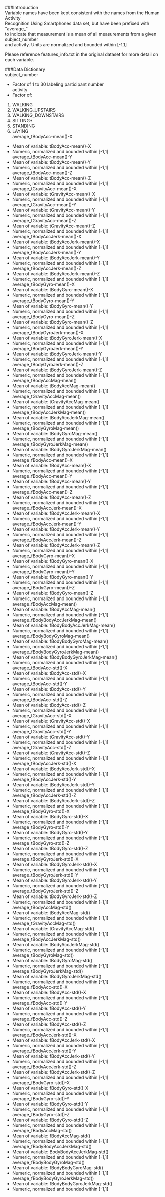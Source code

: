 ###Introduction  
Variable names have been kept consistent with the names from the Human Activity   
Recognition Using Smartphones data set, but have been prefixed with "average_"   
to indicate that measurement is a mean of all measurements from a given subject_number  
 and activity.  Units are normalized and bounded within [-1,1]  
  
Please reference features_info.txt in the original dataset for more detail on each variable.   
  
###Data Dictionary  
subject_number  
* Factor of 1 to 30 labeling participant number  
activity  
* Factor of:  
1. WALKING    
2. WALKING_UPSTAIRS  
3. WALKING_DOWNSTAIRS  
4. SITTING*   
5. STANDING  
6. LAYING  
average_tBodyAcc-mean()-X  
* Mean of variable: tBodyAcc-mean()-X  
* Numeric, normalized and bounded within [-1,1]  
average_tBodyAcc-mean()-Y  
* Mean of variable: tBodyAcc-mean()-Y  
* Numeric, normalized and bounded within [-1,1]  
average_tBodyAcc-mean()-Z  
* Mean of variable: tBodyAcc-mean()-Z  
* Numeric, normalized and bounded within [-1,1]  
average_tGravityAcc-mean()-X  
* Mean of variable: tGravityAcc-mean()-X  
* Numeric, normalized and bounded within [-1,1]  
average_tGravityAcc-mean()-Y  
* Mean of variable: tGravityAcc-mean()-Y  
* Numeric, normalized and bounded within [-1,1]  
average_tGravityAcc-mean()-Z  
* Mean of variable: tGravityAcc-mean()-Z  
* Numeric, normalized and bounded within [-1,1]  
average_tBodyAccJerk-mean()-X  
* Mean of variable: tBodyAccJerk-mean()-X  
* Numeric, normalized and bounded within [-1,1]  
average_tBodyAccJerk-mean()-Y  
* Mean of variable: tBodyAccJerk-mean()-Y  
* Numeric, normalized and bounded within [-1,1]  
average_tBodyAccJerk-mean()-Z  
* Mean of variable: tBodyAccJerk-mean()-Z  
* Numeric, normalized and bounded within [-1,1]  
average_tBodyGyro-mean()-X  
* Mean of variable: tBodyGyro-mean()-X  
* Numeric, normalized and bounded within [-1,1]  
average_tBodyGyro-mean()-Y  
* Mean of variable: tBodyGyro-mean()-Y  
* Numeric, normalized and bounded within [-1,1]  
average_tBodyGyro-mean()-Z  
* Mean of variable: tBodyGyro-mean()-Z  
* Numeric, normalized and bounded within [-1,1]  
average_tBodyGyroJerk-mean()-X  
* Mean of variable: tBodyGyroJerk-mean()-X  
* Numeric, normalized and bounded within [-1,1]  
average_tBodyGyroJerk-mean()-Y  
* Mean of variable: tBodyGyroJerk-mean()-Y  
* Numeric, normalized and bounded within [-1,1]  
average_tBodyGyroJerk-mean()-Z  
* Mean of variable: tBodyGyroJerk-mean()-Z  
* Numeric, normalized and bounded within [-1,1]  
average_tBodyAccMag-mean()  
* Mean of variable: tBodyAccMag-mean()  
* Numeric, normalized and bounded within [-1,1]  
average_tGravityAccMag-mean()  
* Mean of variable: tGravityAccMag-mean()  
* Numeric, normalized and bounded within [-1,1]  
average_tBodyAccJerkMag-mean()  
* Mean of variable: tBodyAccJerkMag-mean()  
* Numeric, normalized and bounded within [-1,1]  
average_tBodyGyroMag-mean()  
* Mean of variable: tBodyGyroMag-mean()  
* Numeric, normalized and bounded within [-1,1]  
average_tBodyGyroJerkMag-mean()  
* Mean of variable: tBodyGyroJerkMag-mean()  
* Numeric, normalized and bounded within [-1,1]  
average_fBodyAcc-mean()-X  
* Mean of variable: fBodyAcc-mean()-X  
* Numeric, normalized and bounded within [-1,1]  
average_fBodyAcc-mean()-Y  
* Mean of variable: fBodyAcc-mean()-Y  
* Numeric, normalized and bounded within [-1,1]  
average_fBodyAcc-mean()-Z  
* Mean of variable: fBodyAcc-mean()-Z  
* Numeric, normalized and bounded within [-1,1]  
average_fBodyAccJerk-mean()-X  
* Mean of variable: fBodyAccJerk-mean()-X  
* Numeric, normalized and bounded within [-1,1]  
average_fBodyAccJerk-mean()-Y  
* Mean of variable: fBodyAccJerk-mean()-Y  
* Numeric, normalized and bounded within [-1,1]  
average_fBodyAccJerk-mean()-Z  
* Mean of variable: fBodyAccJerk-mean()-Z  
* Numeric, normalized and bounded within [-1,1]  
average_fBodyGyro-mean()-X  
* Mean of variable: fBodyGyro-mean()-X  
* Numeric, normalized and bounded within [-1,1]  
average_fBodyGyro-mean()-Y  
* Mean of variable: fBodyGyro-mean()-Y  
* Numeric, normalized and bounded within [-1,1]  
average_fBodyGyro-mean()-Z  
* Mean of variable: fBodyGyro-mean()-Z  
* Numeric, normalized and bounded within [-1,1]  
average_fBodyAccMag-mean()  
* Mean of variable: fBodyAccMag-mean()  
* Numeric, normalized and bounded within [-1,1]  
average_fBodyBodyAccJerkMag-mean()  
* Mean of variable: fBodyBodyAccJerkMag-mean()  
* Numeric, normalized and bounded within [-1,1]  
average_fBodyBodyGyroMag-mean()  
* Mean of variable: fBodyBodyGyroMag-mean()  
* Numeric, normalized and bounded within [-1,1]  
average_fBodyBodyGyroJerkMag-mean()  
* Mean of variable: fBodyBodyGyroJerkMag-mean()  
* Numeric, normalized and bounded within [-1,1]  
average_tBodyAcc-std()-X  
* Mean of variable: tBodyAcc-std()-X  
* Numeric, normalized and bounded within [-1,1]  
average_tBodyAcc-std()-Y  
* Mean of variable: tBodyAcc-std()-Y  
* Numeric, normalized and bounded within [-1,1]  
average_tBodyAcc-std()-Z  
* Mean of variable: tBodyAcc-std()-Z  
* Numeric, normalized and bounded within [-1,1]  
average_tGravityAcc-std()-X  
* Mean of variable: tGravityAcc-std()-X  
* Numeric, normalized and bounded within [-1,1]  
average_tGravityAcc-std()-Y  
* Mean of variable: tGravityAcc-std()-Y  
* Numeric, normalized and bounded within [-1,1]  
average_tGravityAcc-std()-Z  
* Mean of variable: tGravityAcc-std()-Z  
* Numeric, normalized and bounded within [-1,1]  
average_tBodyAccJerk-std()-X  
* Mean of variable: tBodyAccJerk-std()-X  
* Numeric, normalized and bounded within [-1,1]  
average_tBodyAccJerk-std()-Y  
* Mean of variable: tBodyAccJerk-std()-Y  
* Numeric, normalized and bounded within [-1,1]  
average_tBodyAccJerk-std()-Z  
* Mean of variable: tBodyAccJerk-std()-Z  
* Numeric, normalized and bounded within [-1,1]  
average_tBodyGyro-std()-X  
* Mean of variable: tBodyGyro-std()-X  
* Numeric, normalized and bounded within [-1,1]  
average_tBodyGyro-std()-Y  
* Mean of variable: tBodyGyro-std()-Y  
* Numeric, normalized and bounded within [-1,1]  
average_tBodyGyro-std()-Z  
* Mean of variable: tBodyGyro-std()-Z  
* Numeric, normalized and bounded within [-1,1]  
average_tBodyGyroJerk-std()-X  
* Mean of variable: tBodyGyroJerk-std()-X  
* Numeric, normalized and bounded within [-1,1]  
average_tBodyGyroJerk-std()-Y  
* Mean of variable: tBodyGyroJerk-std()-Y  
* Numeric, normalized and bounded within [-1,1]  
average_tBodyGyroJerk-std()-Z  
* Mean of variable: tBodyGyroJerk-std()-Z  
* Numeric, normalized and bounded within [-1,1]  
average_tBodyAccMag-std()  
* Mean of variable: tBodyAccMag-std()  
* Numeric, normalized and bounded within [-1,1]  
average_tGravityAccMag-std()  
* Mean of variable: tGravityAccMag-std()  
* Numeric, normalized and bounded within [-1,1]  
average_tBodyAccJerkMag-std()  
* Mean of variable: tBodyAccJerkMag-std()  
* Numeric, normalized and bounded within [-1,1]  
average_tBodyGyroMag-std()  
* Mean of variable: tBodyGyroMag-std()  
* Numeric, normalized and bounded within [-1,1]  
average_tBodyGyroJerkMag-std()  
* Mean of variable: tBodyGyroJerkMag-std()  
* Numeric, normalized and bounded within [-1,1]  
average_fBodyAcc-std()-X  
* Mean of variable: fBodyAcc-std()-X  
* Numeric, normalized and bounded within [-1,1]  
average_fBodyAcc-std()-Y  
* Mean of variable: fBodyAcc-std()-Y  
* Numeric, normalized and bounded within [-1,1]  
average_fBodyAcc-std()-Z  
* Mean of variable: fBodyAcc-std()-Z  
* Numeric, normalized and bounded within [-1,1]  
average_fBodyAccJerk-std()-X  
* Mean of variable: fBodyAccJerk-std()-X  
* Numeric, normalized and bounded within [-1,1]  
average_fBodyAccJerk-std()-Y  
* Mean of variable: fBodyAccJerk-std()-Y  
* Numeric, normalized and bounded within [-1,1]  
average_fBodyAccJerk-std()-Z  
* Mean of variable: fBodyAccJerk-std()-Z  
* Numeric, normalized and bounded within [-1,1]  
average_fBodyGyro-std()-X  
* Mean of variable: fBodyGyro-std()-X  
* Numeric, normalized and bounded within [-1,1]  
average_fBodyGyro-std()-Y  
* Mean of variable: fBodyGyro-std()-Y  
* Numeric, normalized and bounded within [-1,1]  
average_fBodyGyro-std()-Z  
* Mean of variable: fBodyGyro-std()-Z  
* Numeric, normalized and bounded within [-1,1]  
average_fBodyAccMag-std()  
* Mean of variable: fBodyAccMag-std()  
* Numeric, normalized and bounded within [-1,1]  
average_fBodyBodyAccJerkMag-std()  
* Mean of variable: BodyBodyAccJerkMag-std()  
* Numeric, normalized and bounded within [-1,1]  
average_fBodyBodyGyroMag-std()  
* Mean of variable: fBodyBodyGyroMag-std()  
* Numeric, normalized and bounded within [-1,1]  
average_fBodyBodyGyroJerkMag-std()  
* Mean of variable: fBodyBodyGyroJerkMag-std()  
* Numeric, normalized and bounded within [-1,1]  

